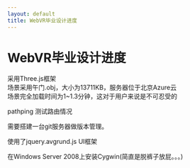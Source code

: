 ```yaml
---
layout: default
title: WebVR毕业设计进度
---
```

# WebVR毕业设计进度

采用Three.js框架  
场景采用午门.obj，大小为13711KB，服务器位于北京Azure云  
场景完全加载时间为1~1.3分钟，这对于用户来说是不可忍受的

pathping 测试路由情况

需要搭建一台git服务器做版本管理。

使用了jquery.avgrund.js UI框架

在Windows Server 2008上安装Cygwin(简直是脱裤子放屁。。。)
